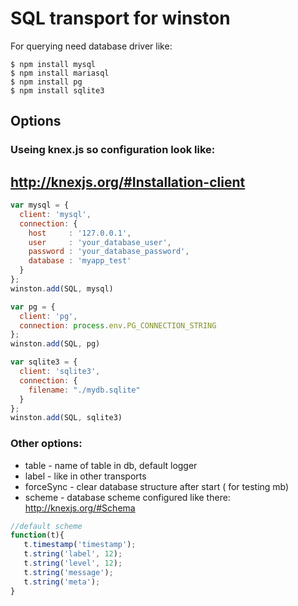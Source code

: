 # SQL transport for winston

For querying need database driver like:
```
$ npm install mysql
$ npm install mariasql
$ npm install pg
$ npm install sqlite3
```

## Options

### Useing knex.js so configuration look like: 
## http://knexjs.org/#Installation-client

```js
var mysql = {
  client: 'mysql',
  connection: {
    host     : '127.0.0.1',
    user     : 'your_database_user',
    password : 'your_database_password',
    database : 'myapp_test'
  }
};
winston.add(SQL, mysql)

var pg = {
  client: 'pg',
  connection: process.env.PG_CONNECTION_STRING
};
winston.add(SQL, pg)

var sqlite3 = {
  client: 'sqlite3',
  connection: {
    filename: "./mydb.sqlite"
  }
};
winston.add(SQL, sqlite3)
```

### Other options:
* table - name of table in db, default logger
* label - like in other transports
* forceSync - clear database structure after start ( for testing mb)
* scheme - database scheme configured like there: http://knexjs.org/#Schema
 
 ```js
 //default scheme
 function(t){
	t.timestamp('timestamp');
	t.string('label', 12);
	t.string('level', 12);
	t.string('message');
	t.string('meta');
 }
 ```